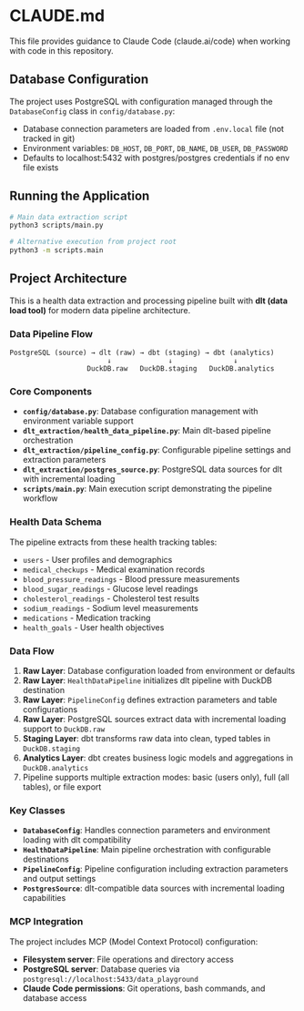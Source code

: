 # CLAUDE.md

This file provides guidance to Claude Code (claude.ai/code) when working with code in this repository.

## Database Configuration

The project uses PostgreSQL with configuration managed through the `DatabaseConfig` class in `config/database.py`:

- Database connection parameters are loaded from `.env.local` file (not tracked in git)
- Environment variables: `DB_HOST`, `DB_PORT`, `DB_NAME`, `DB_USER`, `DB_PASSWORD`
- Defaults to localhost:5432 with postgres/postgres credentials if no env file exists

## Running the Application  

```bash
# Main data extraction script
python3 scripts/main.py

# Alternative execution from project root
python3 -m scripts.main
```

## Project Architecture

This is a health data extraction and processing pipeline built with **dlt (data load tool)** for modern data pipeline architecture.

### Data Pipeline Flow
```
PostgreSQL (source) → dlt (raw) → dbt (staging) → dbt (analytics)
                        ↓              ↓               ↓
                   DuckDB.raw   DuckDB.staging   DuckDB.analytics
```

### Core Components

- **`config/database.py`**: Database configuration management with environment variable support
- **`dlt_extraction/health_data_pipeline.py`**: Main dlt-based pipeline orchestration
- **`dlt_extraction/pipeline_config.py`**: Configurable pipeline settings and extraction parameters
- **`dlt_extraction/postgres_source.py`**: PostgreSQL data sources for dlt with incremental loading
- **`scripts/main.py`**: Main execution script demonstrating the pipeline workflow

### Health Data Schema

The pipeline extracts from these health tracking tables:
- `users` - User profiles and demographics
- `medical_checkups` - Medical examination records  
- `blood_pressure_readings` - Blood pressure measurements
- `blood_sugar_readings` - Glucose level readings
- `cholesterol_readings` - Cholesterol test results
- `sodium_readings` - Sodium level measurements
- `medications` - Medication tracking
- `health_goals` - User health objectives

### Data Flow

1. **Raw Layer**: Database configuration loaded from environment or defaults
2. **Raw Layer**: `HealthDataPipeline` initializes dlt pipeline with DuckDB destination
3. **Raw Layer**: `PipelineConfig` defines extraction parameters and table configurations
4. **Raw Layer**: PostgreSQL sources extract data with incremental loading support to `DuckDB.raw`
5. **Staging Layer**: dbt transforms raw data into clean, typed tables in `DuckDB.staging`
6. **Analytics Layer**: dbt creates business logic models and aggregations in `DuckDB.analytics`
7. Pipeline supports multiple extraction modes: basic (users only), full (all tables), or file export

### Key Classes

- **`DatabaseConfig`**: Handles connection parameters and environment loading with dlt compatibility
- **`HealthDataPipeline`**: Main pipeline orchestration with configurable destinations
- **`PipelineConfig`**: Pipeline configuration including extraction parameters and output settings
- **`PostgresSource`**: dlt-compatible data sources with incremental loading capabilities

### MCP Integration

The project includes MCP (Model Context Protocol) configuration:
- **Filesystem server**: File operations and directory access
- **PostgreSQL server**: Database queries via `postgresql://localhost:5433/data_playground`
- **Claude Code permissions**: Git operations, bash commands, and database access
